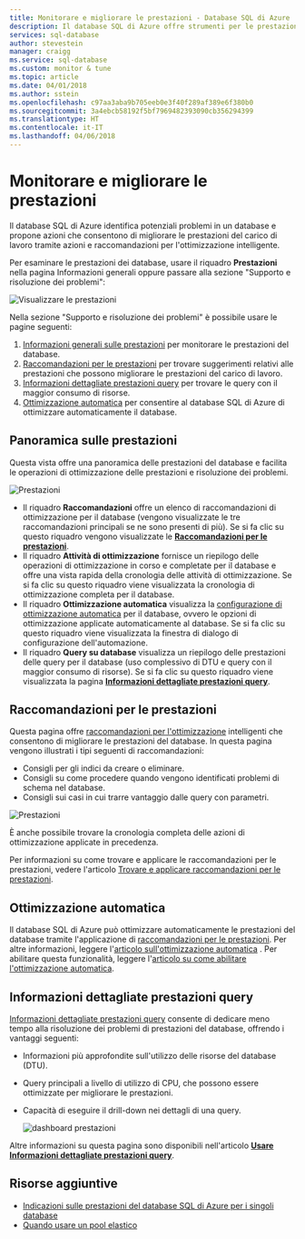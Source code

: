 ```yaml
---
title: Monitorare e migliorare le prestazioni - Database SQL di Azure | Microsoft Docs
description: Il database SQL di Azure offre strumenti per le prestazioni che consentono di identificare le aree in cui è possibile migliorare le prestazioni delle query correnti.
services: sql-database
author: stevestein
manager: craigg
ms.service: sql-database
ms.custom: monitor & tune
ms.topic: article
ms.date: 04/01/2018
ms.author: sstein
ms.openlocfilehash: c97aa3aba9b705eeb0e3f40f289af389e6f380b0
ms.sourcegitcommit: 3a4ebcb58192f5bf7969482393090cb356294399
ms.translationtype: HT
ms.contentlocale: it-IT
ms.lasthandoff: 04/06/2018
---
```

# <a name="monitor-and-improve-performance"></a>Monitorare e migliorare le prestazioni
Il database SQL di Azure identifica potenziali problemi in un database e propone azioni che consentono di migliorare le prestazioni del carico di lavoro tramite azioni e raccomandazioni per l'ottimizzazione intelligente.

Per esaminare le prestazioni dei database, usare il riquadro **Prestazioni** nella pagina Informazioni generali oppure passare alla sezione "Supporto e risoluzione dei problemi":

   ![Visualizzare le prestazioni](./media/sql-database-performance/entries.png)

Nella sezione "Supporto e risoluzione dei problemi" è possibile usare le pagine seguenti:


1. [Informazioni generali sulle prestazioni](#performance-overview) per monitorare le prestazioni del database. 
2. [Raccomandazioni per le prestazioni](#performance-recommendations) per trovare suggerimenti relativi alle prestazioni che possono migliorare le prestazioni del carico di lavoro.
3. [Informazioni dettagliate prestazioni query](#query-performance-insight) per trovare le query con il maggior consumo di risorse.
4. [Ottimizzazione automatica](#automatic-tuning) per consentire al database SQL di Azure di ottimizzare automaticamente il database.

## <a name="performance-overview"></a>Panoramica sulle prestazioni
Questa vista offre una panoramica delle prestazioni del database e facilita le operazioni di ottimizzazione delle prestazioni e risoluzione dei problemi. 

![Prestazioni](./media/sql-database-performance/performance.png)

* Il riquadro **Raccomandazioni** offre un elenco di raccomandazioni di ottimizzazione per il database (vengono visualizzate le tre raccomandazioni principali se ne sono presenti di più). Se si fa clic su questo riquadro vengono visualizzate le **[Raccomandazioni per le prestazioni](#performance-recommendations)**. 
* Il riquadro **Attività di ottimizzazione** fornisce un riepilogo delle operazioni di ottimizzazione in corso e completate per il database e offre una vista rapida della cronologia delle attività di ottimizzazione. Se si fa clic su questo riquadro viene visualizzata la cronologia di ottimizzazione completa per il database.
* Il riquadro **Ottimizzazione automatica** visualizza la [configurazione di ottimizzazione automatica](sql-database-automatic-tuning-enable.md) per il database, ovvero le opzioni di ottimizzazione applicate automaticamente al database. Se si fa clic su questo riquadro viene visualizzata la finestra di dialogo di configurazione dell'automazione.
* Il riquadro **Query su database** visualizza un riepilogo delle prestazioni delle query per il database (uso complessivo di DTU e query con il maggior consumo di risorse). Se si fa clic su questo riquadro viene visualizzata la pagina **[Informazioni dettagliate prestazioni query](#query-performance-insight)**.

## <a name="performance-recommendations"></a>Raccomandazioni per le prestazioni
Questa pagina offre [raccomandazioni per l'ottimizzazione](sql-database-advisor.md) intelligenti che consentono di migliorare le prestazioni del database. In questa pagina vengono illustrati i tipi seguenti di raccomandazioni:

* Consigli per gli indici da creare o eliminare.
* Consigli su come procedere quando vengono identificati problemi di schema nel database.
* Consigli sui casi in cui trarre vantaggio dalle query con parametri.

![Prestazioni](./media/sql-database-performance/recommendations.png)

È anche possibile trovare la cronologia completa delle azioni di ottimizzazione applicate in precedenza.

Per informazioni su come trovare e applicare le raccomandazioni per le prestazioni, vedere l'articolo [Trovare e applicare raccomandazioni per le prestazioni](sql-database-advisor-portal.md).

## <a name="automatic-tuning"></a>Ottimizzazione automatica
Il database SQL di Azure può ottimizzare automaticamente le prestazioni del database tramite l'applicazione di [raccomandazioni per le prestazioni](sql-database-advisor.md). Per altre informazioni, leggere l'[articolo sull'ottimizzazione automatica](sql-database-automatic-tuning.md) . Per abilitare questa funzionalità, leggere l'[articolo su come abilitare l'ottimizzazione automatica](sql-database-automatic-tuning-enable.md).

## <a name="query-performance-insight"></a>Informazioni dettagliate prestazioni query
[Informazioni dettagliate prestazioni query](sql-database-query-performance.md) consente di dedicare meno tempo alla risoluzione dei problemi di prestazioni del database, offrendo i vantaggi seguenti:​

* Informazioni più approfondite sull'utilizzo delle risorse del database (DTU). 
* Query principali a livello di utilizzo di CPU, che possono essere ottimizzate per migliorare le prestazioni. 
* Capacità di eseguire il drill-down nei dettagli di una query. ​ 

  ![dashboard prestazioni](./media/sql-database-query-performance/performance.png)

Altre informazioni su questa pagina sono disponibili nell'articolo **[Usare Informazioni dettagliate prestazioni query](sql-database-query-performance.md)**.

## <a name="additional-resources"></a>Risorse aggiuntive
* [Indicazioni sulle prestazioni del database SQL di Azure per i singoli database](sql-database-performance-guidance.md)
* [Quando usare un pool elastico](sql-database-elastic-pool-guidance.md)

